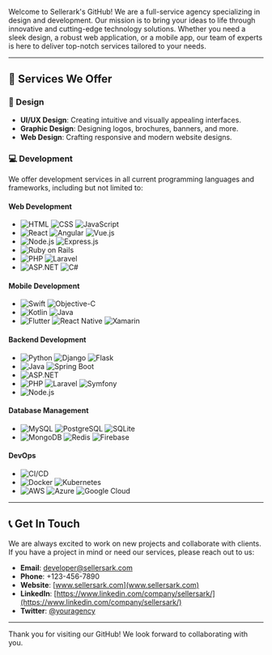 
Welcome to Sellerark's GitHub! We are a full-service agency specializing in design and development. Our mission is to bring your ideas to life through innovative and cutting-edge technology solutions. Whether you need a sleek design, a robust web application, or a mobile app, our team of experts is here to deliver top-notch services tailored to your needs.

---

## 🌟 Services We Offer

### 🎨 Design
- **UI/UX Design**: Creating intuitive and visually appealing interfaces.
- **Graphic Design**: Designing logos, brochures, banners, and more.
- **Web Design**: Crafting responsive and modern website designs.

### 💻 Development
We offer development services in all current programming languages and frameworks, including but not limited to:

#### Web Development
- ![HTML](https://img.shields.io/badge/HTML-E34F26?style=flat&logo=html5&logoColor=white) ![CSS](https://img.shields.io/badge/CSS-1572B6?style=flat&logo=css3&logoColor=white) ![JavaScript](https://img.shields.io/badge/JavaScript-F7DF1E?style=flat&logo=javascript&logoColor=black)
- ![React](https://img.shields.io/badge/React-61DAFB?style=flat&logo=react&logoColor=black) ![Angular](https://img.shields.io/badge/Angular-DD0031?style=flat&logo=angular&logoColor=white) ![Vue.js](https://img.shields.io/badge/Vue.js-4FC08D?style=flat&logo=vue.js&logoColor=white)
- ![Node.js](https://img.shields.io/badge/Node.js-339933?style=flat&logo=nodedotjs&logoColor=white) ![Express.js](https://img.shields.io/badge/Express.js-000000?style=flat&logo=express&logoColor=white)
- ![Ruby on Rails](https://img.shields.io/badge/Ruby_on_Rails-CC0000?style=flat&logo=rubyonrails&logoColor=white)
- ![PHP](https://img.shields.io/badge/PHP-777BB4?style=flat&logo=php&logoColor=white) ![Laravel](https://img.shields.io/badge/Laravel-FF2D20?style=flat&logo=laravel&logoColor=white)
- ![ASP.NET](https://img.shields.io/badge/ASP.NET-512BD4?style=flat&logo=dotnet&logoColor=white) ![C#](https://img.shields.io/badge/C%23-239120?style=flat&logo=csharp&logoColor=white)

#### Mobile Development
- ![Swift](https://img.shields.io/badge/Swift-FA7343?style=flat&logo=swift&logoColor=white) ![Objective-C](https://img.shields.io/badge/Objective--C-2D2D2D?style=flat&logo=apple&logoColor=white)
- ![Kotlin](https://img.shields.io/badge/Kotlin-0095D5?style=flat&logo=kotlin&logoColor=white) ![Java](https://img.shields.io/badge/Java-007396?style=flat&logo=java&logoColor=white)
- ![Flutter](https://img.shields.io/badge/Flutter-02569B?style=flat&logo=flutter&logoColor=white) ![React Native](https://img.shields.io/badge/React_Native-61DAFB?style=flat&logo=react&logoColor=black) ![Xamarin](https://img.shields.io/badge/Xamarin-3498DB?style=flat&logo=xamarin&logoColor=white)

#### Backend Development
- ![Python](https://img.shields.io/badge/Python-3776AB?style=flat&logo=python&logoColor=white) ![Django](https://img.shields.io/badge/Django-092E20?style=flat&logo=django&logoColor=white) ![Flask](https://img.shields.io/badge/Flask-000000?style=flat&logo=flask&logoColor=white)
- ![Java](https://img.shields.io/badge/Java-007396?style=flat&logo=java&logoColor=white) ![Spring Boot](https://img.shields.io/badge/Spring_Boot-6DB33F?style=flat&logo=springboot&logoColor=white)
- ![ASP.NET](https://img.shields.io/badge/ASP.NET_Core-512BD4?style=flat&logo=dotnet&logoColor=white)
- ![PHP](https://img.shields.io/badge/PHP-777BB4?style=flat&logo=php&logoColor=white) ![Laravel](https://img.shields.io/badge/Laravel-FF2D20?style=flat&logo=laravel&logoColor=white) ![Symfony](https://img.shields.io/badge/Symfony-000000?style=flat&logo=symfony&logoColor=white)
- ![Node.js](https://img.shields.io/badge/Node.js-339933?style=flat&logo=nodedotjs&logoColor=white)

#### Database Management
- ![MySQL](https://img.shields.io/badge/MySQL-4479A1?style=flat&logo=mysql&logoColor=white) ![PostgreSQL](https://img.shields.io/badge/PostgreSQL-336791?style=flat&logo=postgresql&logoColor=white) ![SQLite](https://img.shields.io/badge/SQLite-003B57?style=flat&logo=sqlite&logoColor=white)
- ![MongoDB](https://img.shields.io/badge/MongoDB-47A248?style=flat&logo=mongodb&logoColor=white) ![Redis](https://img.shields.io/badge/Redis-DC382D?style=flat&logo=redis&logoColor=white) ![Firebase](https://img.shields.io/badge/Firebase-FFCA28?style=flat&logo=firebase&logoColor=black)

#### DevOps
- ![CI/CD](https://img.shields.io/badge/CI%2FCD-007EC6?style=flat&logo=jenkins&logoColor=white)
- ![Docker](https://img.shields.io/badge/Docker-2496ED?style=flat&logo=docker&logoColor=white) ![Kubernetes](https://img.shields.io/badge/Kubernetes-326CE5?style=flat&logo=kubernetes&logoColor=white)
- ![AWS](https://img.shields.io/badge/AWS-232F3E?style=flat&logo=amazonaws&logoColor=white) ![Azure](https://img.shields.io/badge/Azure-0078D4?style=flat&logo=microsoftazure&logoColor=white) ![Google Cloud](https://img.shields.io/badge/Google_Cloud-4285F4?style=flat&logo=googlecloud&logoColor=white)


---
## 📞 Get In Touch

We are always excited to work on new projects and collaborate with clients. If you have a project in mind or need our services, please reach out to us:

- **Email**: [developer@sellersark.com](developer@sellersark.com)
- **Phone**: +123-456-7890
- **Website**: [www.sellersark.com](www.sellersark.com)
- **LinkedIn**: [https://www.linkedin.com/company/sellersark/](https://www.linkedin.com/company/sellersark/)
- **Twitter**: [@youragency](https://twitter.com/youragency)


---

Thank you for visiting our GitHub! We look forward to collaborating with you.

